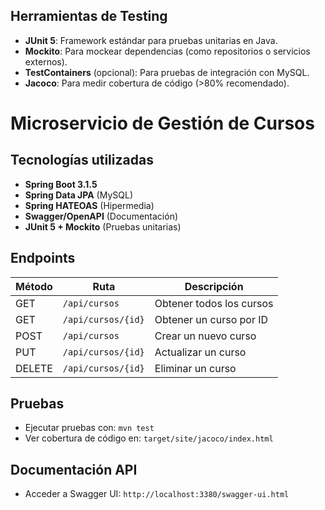 ## Herramientas de Testing
- **JUnit 5**: Framework estándar para pruebas unitarias en Java.
- **Mockito**: Para mockear dependencias (como repositorios o servicios externos).
- **TestContainers** (opcional): Para pruebas de integración con MySQL.
- **Jacoco**: Para medir cobertura de código (>80% recomendado).


# Microservicio de Gestión de Cursos
## Tecnologías utilizadas
- **Spring Boot 3.1.5**
- **Spring Data JPA** (MySQL)
- **Spring HATEOAS** (Hipermedia)
- **Swagger/OpenAPI** (Documentación)
- **JUnit 5 + Mockito** (Pruebas unitarias)

## Endpoints
| Método | Ruta               | Descripción                  |
|--------|--------------------|------------------------------|
| GET    | `/api/cursos`      | Obtener todos los cursos     |
| GET    | `/api/cursos/{id}` | Obtener un curso por ID      |
| POST   | `/api/cursos`      | Crear un nuevo curso         |
| PUT    | `/api/cursos/{id}` | Actualizar un curso          |
| DELETE | `/api/cursos/{id}` | Eliminar un curso            |

## Pruebas
- Ejecutar pruebas con: `mvn test`
- Ver cobertura de código en: `target/site/jacoco/index.html`

## Documentación API
- Acceder a Swagger UI: `http://localhost:3380/swagger-ui.html`

